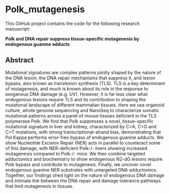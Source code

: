 # Polk_mutagenesis
This GitHub project contains the code for the following research manuscript:

**Polk and DNA repair suppress tissue-specific mutagenesis by endogenous guanine adducts**<br>

## Abstract
Mutational signatures are complex patterns jointly shaped by the nature of the DNA lesion, the DNA repair mechanisms that suppress it, and lesion bypass, also known as translesion synthesis (TLS). TLS is a key determinant of mutagenesis, and much is known about its role in the response to exogenous DNA damage (e.g. UV). However, it is far less clear what endogenous lesions require TLS and its contribution to shaping the mutational landscape of different mammalian tissues. Here we use organoid culture, whole genome sequencing and NanoSeq to characterize somatic mutational patterns across a panel of mouse tissues deficient in the TLS polymerase Polk. We find that Polk suppresses a novel, tissue-specific mutational signature in liver and kidney, characterized by C>A, C>G and C>T mutations, with strong transcriptional-strand bias, demonstrating that Pol Kappa performs error-free bypass of endogenous guanine adducts. We show Nucleotide Excision Repair (NER) acts in parallel to counteract some of this damage, with NER-deficient Polk-/- livers showing increased mutagenesis compared to Polk-/- mice. We then combine targeted adductomics and biochemistry to show endogenous N2-dG lesions require Polk bypass and contribute to mutagenesis. Finally, we uncover novel endogenous guanine NER substrates with untargeted DNA adductomics. Together, our findings shed light on the nature of endogenous DNA damage and intimate link between the DNA repair and damage tolerance pathways that limit mutagenesis in tissues.

